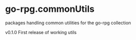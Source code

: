 # go-rpg.commonUtils
packages handling common utilities for the go-rpg collection

v0.1.0
  First release of working utils
